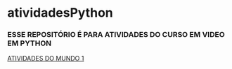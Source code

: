 # atividadesPython
<h3>
ESSE REPOSITÓRIO É PARA ATIVIDADES DO CURSO EM VIDEO EM PYTHON 
</h3>


 <a href="https://github.com/Frouzin/atividadesPython/tree/main/Mundo%201">ATIVIDADES DO MUNDO 1</a>

